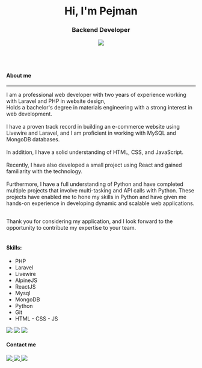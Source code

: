 <h1 align="center">Hi, I'm Pejman</h2>

<h3 align="center">Backend Developer</h3>

<div align="center">
  <image src="https://media1.giphy.com/media/Y4ak9Ki2GZCbJxAnJD/giphy.gif" align="center">
  <!-- <video src="https://cdnl.iconscout.com/lottie/premium/preview-watermark/male-web-deveoper-4563722-3817230.mp4" autoplay="autoplay" muted="muted" loop="loop" type="video/mp4"></video> -->
</div>
<br><br>
<br>

<h4>About me</h4>
<hr>
<div>
  I am a professional web developer with two years of experience working with Laravel and PHP in website design,<br>
  Holds a bachelor's degree in materials engineering with a strong interest in web development.<br><br>
  I have a proven track record in building an e-commerce website using Livewire and Laravel, and I am proficient in working with MySQL and MongoDB databases.<br><br>
  In addition, I have a solid understanding of HTML, CSS, and JavaScript.<br><br>
  Recently, I have also developed a small project using React and gained familiarity with the technology.<br><br>
  Furthermore, I have a full understanding of Python and have completed multiple projects that involve multi-tasking and API calls with Python. These projects have enabled me to hone my skills in Python and have given me hands-on experience in developing dynamic and scalable web applications.<br><br>

  Thank you for considering my application, and I look forward to the opportunity to contribute my expertise to your team.<br><br>
</div>
<h4>
  Skills:
</h4>
<ul>
  <li>
    PHP
  </li>
  <li>
    Laravel
  </li>
  <li>
    Livewire
  </li>
  <li>
    AlpineJS
  </li>
  <li>
    ReactJS
  </li>
  <li>
    Mysql
  </li>
  <li>
    MongoDB
  </li>
  <li>
    Python
  </li>
  <li>
    Git
  </li>
  <li>
    HTML - CSS - JS
  </li>
</ul>
<image src="https://github-readme-streak-stats.herokuapp.com/?user=pej-man">
<image src="https://github-readme-stats.vercel.app/api/top-langs/?username=pej-man&layout=compact">
<image src="https://github-readme-stats.vercel.app/api?username=pej-man&show_icons=true&theme=radical&bg_color=ffffff&border_color=d9d9d9&title_color=000c94&text_color=000538&icon_color=d10046&cache_seconds=8000&include_all_commits=true&count_private=true">
<!-- <picture>
  <source media="(prefers-color-scheme: dark)" srcset="github-snake-dark.svg">
  <source media="(prefers-color-scheme: light)" srcset="github-snake.svg">
  <img alt="github-snake" src="github-snake.svg">
</picture> -->
<div>
  <img src="https://komarev.com/ghpvc/?username=pej-man&style=flat-square&color=blue" alt=""/>
</div>
<h4>Contact me</h4>
<div>
  <a href="https://www.linkedin.com/in/mohamad-hosein-montazeri">
     <img src="https://img.shields.io/badge/-linkedin-blue">
  </a>
  <a href="mailto:mhm9mhm@gmail.com">
    <img src="https://img.shields.io/badge/-Gmail-red">
  </a>
  <a href="https://t.me/pejgman">
    <img src="https://img.shields.io/badge/-Telegram-informational">
  </a>
</div>
<!--
**pejman/pejman** is a ✨ _special_ ✨ repository because its `README.md` (this file) appears on your GitHub profile.

Here are some ideas to get you started:

- 🔭 I’m currently working on ...
- 🌱 I’m currently learning ...
- 💬 Ask me about ...
- 📫 How to reach me: ...
- 😄 Pronouns: ...
- ⚡ Fun fact: ...

- 👋 Hi, I’m @p-e-j-m-a-n
- 👀 I’m interested in making programmmm
- 🌱 I’m currently learning laravel
- 📫 This is my email: mhm9mhm@gmail.com

p-e-j-m-a-n/p-e-j-m-a-n is a ✨ special ✨ repository because its `README.md` (this file) appears on your GitHub profile.
You can click the Preview link to take a look at your changes.

-->
